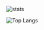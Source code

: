 ![stats](https://github-readme-stats-8h19fdre2-drkbal0s-projects.vercel.app/api?username=drkbal0&theme=dark&show_icons=true)

![Top Langs](https://github-readme-stats-three-psi-74.vercel.app/api/top-langs/?username=drkbal0)
